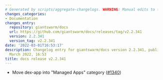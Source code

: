 ```yaml
---
# Generated by scripts/aggregate-changelogs. WARNING: Manual edits to this files will be overwritten.
changes_categories:
- Documentation
changes_entry:
  repository: giantswarm/docs
  url: https://github.com/giantswarm/docs/releases/tag/v2.2.341
  version: 2.2.341
  version_tag: v2.2.341
date: '2022-03-01T16:53:17'
description: Changelog entry for giantswarm/docs version 2.2.341, published on 01
  March 2022, 16:53
title: docs release v2.2.341
---
```


- Move dex-app into "Managed Apps" category ([#1340](https://github.com/giantswarm/docs/pull/1340))
